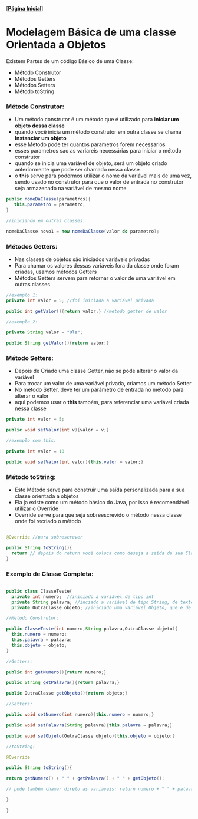 [[**Página Inicial**](../home.md)]

# Modelagem Básica de uma classe Orientada a Objetos

Existem  Partes de um código Básico de uma Classe:
* Método Construtor
* Métodos Getters
* Métodos Setters
* Método toString

### Método Construtor:

* Um método construtor é um método que é utilizado para **iniciar um objeto dessa classe**
* quando você inicia um método construtor em outra classe se chama **Instanciar um objeto**
* esse Metodo pode ter quantos parametros forem necessarios
* esses parametros sao as variareis necessárias para iniciar o método construtor
* quando se inicia uma variável de objeto, será um objeto criado anteriormente que pode ser chamado nessa classe
* o **this** serve para podermos utilizar o nome da variável mais de uma vez, sendo usado no construtor para que 
o valor de entrada no construtor seja armazenado na variável de mesmo nome

```java
public nomeDaClasse(parametros){
   this.parametro = parametro;
}

//iniciando em outras classes:

nomeDaClasse novo1 = new nomeDaClasse(valor do parametro); 
```

### Métodos Getters:

* Nas classes de objetos são iniciados variáveis privadas
* Para chamar os valores dessas variáveis fora da classe onde foram criadas, usamos métodos Getters
* Métodos Getters servem para retornar o valor de uma variável em outras classes 

```java
//exemplo 1:
private int valor = 5; //foi iniciada a variável privada

public int getValor(){return valor;} //metodo getter de valor

//exemplo 2:

private String valor = "Ola";

public String getValor(){return valor;}
```

### Método Setters:

* Depois de Criado uma classe Getter, não se pode alterar o valor da variável 
* Para trocar um valor de uma variável privada, criamos um método Setter
* No metodo Setter, deve ter um parâmetro de entrada no método para alterar o valor
* aqui podemos usar o **this** também, para referenciar uma variável criada nessa classe

```java
private int valor = 5;

public void setValor(int v){valor = v;}

//exemplo com this:

private int valor = 10

public void setValor(int valor){this.valor = valor;}
```

### Método toString:

* Este Método serve para construir uma saída personalizada para a sua classe orientada a objetos
* Ela ja existe como um método básico do Java, por isso é recomendável utilizar o Override 
* Override serve para que seja sobreescrevido o método nessa classe onde foi recriado o método 

```java

@Override //para sobrescrever

public String toString(){
  return // depois do return você coloca como deseja a saída da sua Classe
}

```  

### Exemplo de Classe Completa:

```java

public class ClasseTeste{
  private int numero;  //iniciado a variável de tipo int 
  private String palavra; //inciado a variável de tipo String, de texto
  private OutraClasse objeto; //iniciado uma variável Objeto, que e de outra classe

//Metodo Construtor:

public ClasseTeste(int numero,String palavra,OutraClasse objeto){
  this.numero = numero;
  this.palavra = palavra;
  this.objeto = objeto;
}

//Getters:

public int getNumero(){return numero;}

public String getPalavra(){return palavra;}

public OutraClasse getObjeto(){return objeto;}

//Setters:

public void setNumero(int numero){this.numero = numero;}

public void setPalavra(String palavra){this.palavra = palavra;}

public void setObjeto(OutraClasse objeto){this.objeto = objeto;}

//toString:

@Override

public String toString(){

return getNumero() + " " + getPalavra() + " " + getObjeto();

// pode também chamar direto as variáveis: return numero + " " + palavra + " " + objeto;

}
  
}

```
